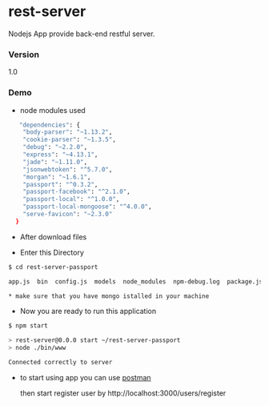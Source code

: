 # rest-server

Nodejs App provide back-end restful server.

### Version
1.0

### Demo
* node modules used
```sh
   "dependencies": {
    "body-parser": "~1.13.2",
    "cookie-parser": "~1.3.5",
    "debug": "~2.2.0",
    "express": "~4.13.1",
    "jade": "~1.11.0",
    "jsonwebtoken": "^5.7.0",
    "morgan": "~1.6.1",
    "passport": "^0.3.2",
    "passport-facebook": "^2.1.0",
    "passport-local": "^1.0.0",
    "passport-local-mongoose": "^4.0.0",
    "serve-favicon": "~2.3.0"
  }
```


* After download files

* Enter this Directory
```sh
$ cd rest-server-passport
```
```sh
app.js  bin  config.js  models  node_modules  npm-debug.log  package.json  public  README.md  routes  views
```

```sh
* make sure that you have mongo istalled in your machine
```
* Now you are ready to run this application

```sh
$ npm start
```

```sh
> rest-server@0.0.0 start ~/rest-server-passport
> node ./bin/www

Connected correctly to server

```

* to start using app you can use [postman](https://chrome.google.com/webstore/detail/postman/fhbjgbiflinjbdggehcddcbncdddomop?hl=en)

    then start register user by http://localhost:3000/users/register
